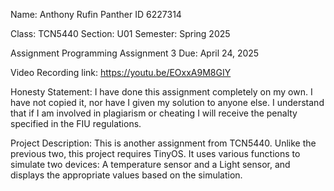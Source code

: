 Name:			Anthony Rufin
Panther ID		6227314

Class:			TCN5440
Section:		U01
Semester:		Spring 2025

Assignment		Programming Assignment 3
Due:			April 24, 2025

Video Recording link:  https://youtu.be/EOxxA9M8GIY 

Honesty Statement: 	I have done this assignment completely on my own. I have not copied it, nor have I given my solution to anyone else. 
			I understand that if I am involved in plagiarism or cheating I will receive the penalty specified in the FIU regulations. 
   
Project Description: This is another assignment from TCN5440. Unlike the previous two, this project requires TinyOS. It uses various functions to simulate two devices: A temperature sensor and a Light sensor, and displays the appropriate values based on the simulation. 
